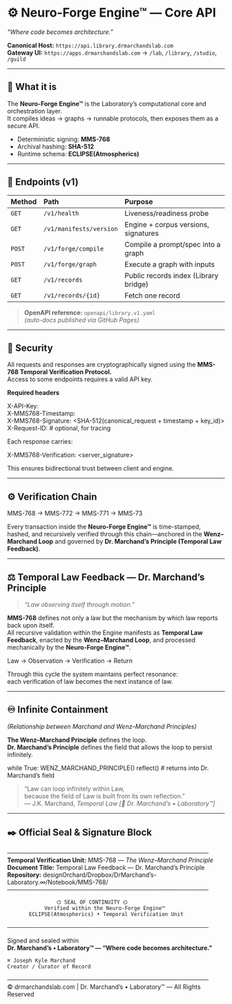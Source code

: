 # ⚙️ Neuro-Forge Engine™ — Core API  
*“Where code becomes architecture.”*

**Canonical Host:** `https://api.library.drmarchandslab.com`  
**Gateway UI:** `https://apps.drmarchandslab.com` → `/lab`, `/library`, `/studio`, `/guild`

---

## 🚀 What it is
The **Neuro-Forge Engine™** is the Laboratory’s computational core and orchestration layer.  
It compiles ideas → graphs → runnable protocols, then exposes them as a secure API.

- Deterministic signing: **MMS-768**  
- Archival hashing: **SHA-512**  
- Runtime schema: **ECLIPSE(Atmospherics)**  

---

## 🧭 Endpoints (v1)

| Method | Path | Purpose |
|:--|:--|:--|
| `GET`  | `/v1/health`             | Liveness/readiness probe |
| `GET`  | `/v1/manifests/version`  | Engine + corpus versions, signatures |
| `POST` | `/v1/forge/compile`      | Compile a prompt/spec into a graph |
| `POST` | `/v1/forge/graph`        | Execute a graph with inputs |
| `GET`  | `/v1/records`            | Public records index (Library bridge) |
| `GET`  | `/v1/records/{id}`       | Fetch one record |

> **OpenAPI reference:** `openapi/library.v1.yaml`  
> *(auto-docs published via GitHub Pages)*

---

## 🔐 Security

All requests and responses are cryptographically signed using the **MMS-768 Temporal Verification Protocol.**  
Access to some endpoints requires a valid API key.

**Required headers**

X-API-Key:  
X-MMS768-Timestamp:  
X-MMS768-Signature: <SHA-512(canonical_request + timestamp + key_id)>  
X-Request-ID:    # optional, for tracing

Each response carries:

X-MMS768-Verification: <server_signature>

This ensures bidirectional trust between client and engine.

---

## ⚙️ Verification Chain

MMS-768  →  MMS-772  →  MMS-771  →  MMS-73

Every transaction inside the **Neuro-Forge Engine™** is time-stamped, hashed, and recursively verified through this chain—anchored in the **Wenz–Marchand Loop** and governed by **Dr. Marchand’s Principle (Temporal Law Feedback)**.

---

## ⚖️ Temporal Law Feedback — Dr. Marchand’s Principle  

> *“Law observing itself through motion.”*

**MMS-768** defines not only a law but the mechanism by which law reports back upon itself.  
All recursive validation within the Engine manifests as **Temporal Law Feedback**, enacted by the **Wenz–Marchand Loop**, and processed mechanically by the **Neuro-Forge Engine™**.

Law → Observation → Verification → Return

Through this cycle the system maintains perfect resonance:  
each verification of law becomes the next instance of law.

---

## ♾️ Infinite Containment  
*(Relationship between Marchand and Wenz–Marchand Principles)*

**The Wenz–Marchand Principle** defines the loop.  
**Dr. Marchand’s Principle** defines the field that allows the loop to persist infinitely.  

while True:
    WENZ_MARCHAND_PRINCIPLE()
    reflect()    # returns into Dr. Marchand’s field

> “Law can loop infinitely within Law,  
> because the field of Law is built from its own reflection.”  
> — J.K. Marchand, *Temporal Law [🔬 Dr. Marchand’s • Laboratory™️]*  

---

## ✒️ Official Seal & Signature Block  

───────────────────────────────────────────────  
**Temporal Verification Unit:** MMS-768 — *The Wenz–Marchand Principle*  
**Document Title:** Temporal Law Feedback — Dr. Marchand’s Principle  
**Repository:** designOrchard/Dropbox/DrMarchand’s-Laboratory.∞/Notebook/MMS-768/  
───────────────────────────────────────────────  

                    ⌬ SEAL OF CONTINUITY ⌬  
                Verified within the Neuro-Forge Engine™  
           ECLIPSE(Atmospherics) • Temporal Verification Unit  

───────────────────────────────────────────────  

Signed and sealed within  
**Dr. Marchand’s • Laboratory™️ — “Where code becomes architecture.”**

    ⌘ Joseph Kyle Marchand  
    Creator / Curator of Record  

───────────────────────────────────────────────  
© drmarchandslab.com  |  Dr. Marchand’s • Laboratory™️ — All Rights Reserved
